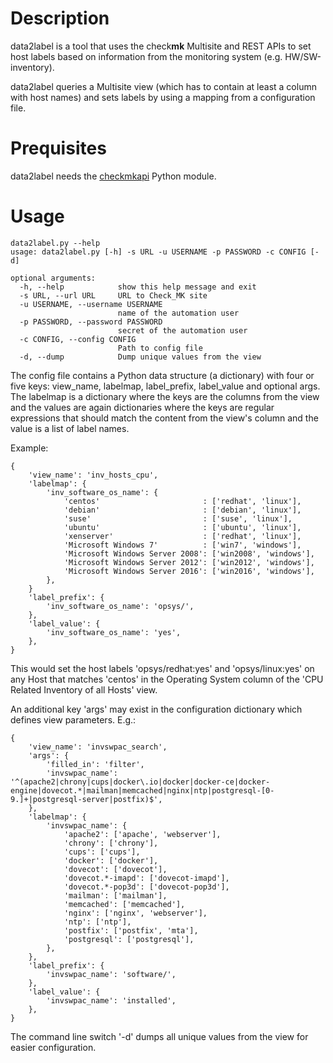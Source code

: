 # Description #

data2label is a tool that uses the check**mk** Multisite and REST APIs to set host labels based on information from the monitoring system (e.g. HW/SW-inventory).

data2label queries a Multisite view (which has to contain at least a column with host names) and sets labels by using a mapping from a configuration file.

# Prequisites #

data2label needs the [checkmkapi](https://github.com/HeinleinSupport/check_mk_extensions/tree/cmk2.0/check_mk_api) Python module.

# Usage #

    data2label.py --help
	usage: data2label.py [-h] -s URL -u USERNAME -p PASSWORD -c CONFIG [-d]
    
    optional arguments:
	  -h, --help            show this help message and exit
	  -s URL, --url URL     URL to Check_MK site
      -u USERNAME, --username USERNAME
                            name of the automation user
      -p PASSWORD, --password PASSWORD
                            secret of the automation user
      -c CONFIG, --config CONFIG
                            Path to config file
      -d, --dump            Dump unique values from the view

The config file contains a Python data structure (a dictionary) with four or five keys: view_name, labelmap, label_prefix, label_value and optional args. The labelmap is a dictionary where the keys are the columns from the view and the values are again dictionaries where the keys are regular expressions that should match the content from the view's column and the value is a list of label names.

Example:

    {
        'view_name': 'inv_hosts_cpu',
        'labelmap': {
            'inv_software_os_name': {
                'centos'                       : ['redhat', 'linux'],
                'debian'                       : ['debian', 'linux'],
                'suse'                         : ['suse', 'linux'],
                'ubuntu'                       : ['ubuntu', 'linux'],
                'xenserver'                    : ['redhat', 'linux'],
                'Microsoft Windows 7'          : ['win7', 'windows'],
                'Microsoft Windows Server 2008': ['win2008', 'windows'],
                'Microsoft Windows Server 2012': ['win2012', 'windows'],
                'Microsoft Windows Server 2016': ['win2016', 'windows'],
            },
        }
        'label_prefix': {
            'inv_software_os_name': 'opsys/',
        },
        'label_value': {
            'inv_software_os_name': 'yes',
        },
    }
    
This would set the host labels 'opsys/redhat:yes' and 'opsys/linux:yes' on any Host that matches 'centos' in the Operating System column of the 'CPU Related Inventory of all Hosts' view.

An additional key 'args' may exist in the configuration dictionary which defines view parameters. E.g.:
    
    {
        'view_name': 'invswpac_search',
        'args': {
            'filled_in': 'filter',
            'invswpac_name': '^(apache2|chrony|cups|docker\.io|docker|docker-ce|docker-engine|dovecot.*|mailman|memcached|nginx|ntp|postgresql-[0-9.]+|postgresql-server|postfix)$',
        },
        'labelmap': {
            'invswpac_name': {
                'apache2': ['apache', 'webserver'],
                'chrony': ['chrony'],
                'cups': ['cups'],
                'docker': ['docker'],
                'dovecot': ['dovecot'],
                'dovecot.*-imapd': ['dovecot-imapd'],
                'dovecot.*-pop3d': ['dovecot-pop3d'],
                'mailman': ['mailman'],
                'memcached': ['memcached'],
                'nginx': ['nginx', 'webserver'],
                'ntp': ['ntp'],
                'postfix': ['postfix', 'mta'],
                'postgresql': ['postgresql'],
            },
        },
        'label_prefix': {
            'invswpac_name': 'software/',
        },
        'label_value': {
            'invswpac_name': 'installed',
        },
    }

The command line switch '-d' dumps all unique values from the view for easier configuration.
